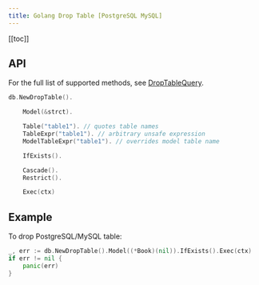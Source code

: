 ```yaml
---
title: Golang Drop Table [PostgreSQL MySQL]
---
```


<CoverImage title="Golang Drop Table PostgreSQL MySQL" />

[[toc]]

## API

For the full list of supported methods, see
[DropTableQuery](https://pkg.go.dev/github.com/uptrace/bun#DropTableQuery).

```go
db.NewDropTable().

	Model(&strct).

	Table("table1"). // quotes table names
	TableExpr("table1"). // arbitrary unsafe expression
	ModelTableExpr("table1"). // overrides model table name

	IfExists().

	Cascade().
	Restrict().

	Exec(ctx)
```

## Example

To drop PostgreSQL/MySQL table:

```go
_, err := db.NewDropTable().Model((*Book)(nil)).IfExists().Exec(ctx)
if err != nil {
	panic(err)
}
```
